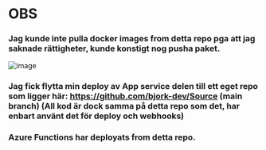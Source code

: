 # OBS
### Jag kunde inte pulla docker images from detta repo pga att jag saknade rättigheter, kunde konstigt nog pusha paket. 
![image](https://user-images.githubusercontent.com/58253756/137459858-97db4241-1715-4956-8433-9ec5037f0d67.png)
### Jag fick flytta min deploy av App service delen till ett eget repo som ligger här: https://github.com/bjork-dev/Source (main branch) (All kod är dock samma på detta repo som det, har enbart använt det för deploy och webhooks)

### Azure Functions har deployats from detta repo. 


